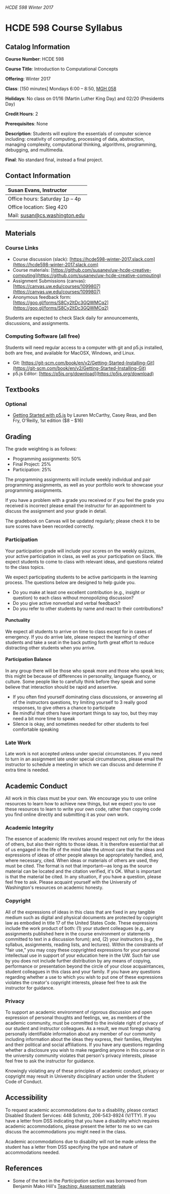 _HCDE 598 Winter 2017_

# HCDE 598 Course Syllabus
## Catalog Information
__Course Number__: HCDE 598

__Course Title__: Introduction to Computational Concepts

__Offering__: Winter 2017

__Class__: [150 minutes] Mondays 6:00 – 8:50, [MGH 058](https://www.washington.edu/classroom/MGH+058)

__Holidays__: No class on 01/16 (Martin Luther King Day) and 02/20 (Presidents Day)

__Credit Hours__: 2

__Prerequisites__: None

__Description__: Students will explore the essentials of computer science including: creativity of computing, processing of data, abstraction, managing complexity, computational thinking, algorithms, programming, debugging, and multimedia.

__Final__: No standard final, instead a final project.

## Contact Information
| Susan Evans, Instructor |
| :--- |
| Office hours: Saturday 1p – 4p |
| Office location: Sieg 420|
| Mail: susan@cs.washington.edu |


## Materials

### Course Links
* Course discussion (slack): [https://hcde598-winter-2017.slack.com](https://hcde598-winter-2017.slack.com)
* Course materials: [https://github.com/susanev/uw-hcde-creative-computing](https://github.com/susanev/uw-hcde-creative-computing)
* Assignment Submissions (canvas): [https://canvas.uw.edu/courses/1099807](https://canvas.uw.edu/courses/1099807)
* Anonymous feedback form: [https://goo.gl/forms/S8Cy2ltDc3GQWMCq2](https://goo.gl/forms/S8Cy2ltDc3GQWMCq2)

Students are expected to check Slack daily for announcements, discussions, and assignments.

### Computing Software (all free)
Students will need regular access to a computer with git and p5.js installed, both are free, and available for MacOSX, Windows, and Linux.

* Git: [https://git-scm.com/book/en/v2/Getting-Started-Installing-Git](https://git-scm.com/book/en/v2/Getting-Started-Installing-Git)
* p5.js Editor: [https://p5js.org/download](https://p5js.org/download)

## Textbooks
### Optional
* [Getting Started with p5.js](https://www.amazon.com/Make-Interactive-Graphics-JavaScript-Processing/dp/1457186772) by Lauren McCarthy, Casey Reas, and Ben Fry, O'Reilly, 1st edition ($8 – $16)

## Grading

The grade weighting is as follows:
* Programming assignments: 50%
* Final Project: 25%
* Participation: 25%

The programming assignments will include weekly individual and pair programming assignments, as well as your portfolio work to showcase your programming assignments.

If you have a problem with a grade you received or if you feel the grade you received is incorrect please email the instructor for an appointment to discuss the assignment and your grade in detail. 

The gradebook on Canvas will be updated regularly; please check it to be sure scores have been recorded correctly.

### Participation
Your participation grade will include your scores on the weekly quizzes, your active participation in class, as well as your participation on Slack. We expect students to come to class with relevant ideas, and questions related to the class topics.

We expect participating students to be active participants in the learning process. The questions below are designed to help guide you.
* Do you make at least one excellent contribution (e.g., insight or question) to each class without monopolizing discussion?
* Do you give active nonverbal and verbal feedback?
* Do you refer to other students by name and react to their contributions?

#### Punctuality
We expect all students to arrive on time to class except for in cases of emergency. If you do arrive late, please respect the learning of other students and take a seat in the back putting forth great effort to reduce distracting other students when you arrive.

#### Participation Balance
In any group there will be those who speak more and those who speak less; this might be because of differences in personality, language fluency, or culture. Some people like to carefully think before they speak and some believe that interaction should be rapid and assertive.

* If you often find yourself dominating class discussions, or answering all of the instructors questions, try limiting yourself to 3 really good responses, to give others a chance to participate 
* Be mindful that others have important things to say too, but they may need a bit more time to speak
* Silence is okay, and sometimes needed for other students to feel comfortable speaking

### Late Work
Late work is not accepted unless under special circumstances. If you need to turn in an assignment late under special circumstances, please email the instructor to schedule a meeting in which we can discuss and determine if extra time is needed.

## Academic Conduct
All work in this class must be your own. We encourage you to use online resources to learn how to achieve new things, but we expect you to use these resources to learn to write your own code, rather than copying code you find online directly and submitting it as your own work.

### Academic Integrity
The essence of academic life revolves around respect not only for the ideas of others, but also their rights to those ideas. It is therefore essential that all of us engaged in the life of the mind take the utmost care that the ideas and expressions of ideas of other people always be appropriately handled, and, where necessary, cited. When ideas or materials of others are used, they must be cited. The format is not that important—as long as the source material can be located and the citation verified, it's OK. What is important is that the material be cited. In any situation, if you have a question, please feel free to ask. Please acquaint yourself with the University of Washington's resources on academic honesty.

### Copyright
All of the expressions of ideas in this class that are fixed in any tangible medium such as digital and physical documents are protected by copyright law as embodied in title 17 of the United States Code. These expressions include the work product of both: (1) your student colleagues (e.g., any assignments published here in the course environment or statements committed to text in a discussion forum); and, (2) your instructors (e.g., the syllabus, assignments, reading lists, and lectures). Within the constraints of "fair use," you may copy these copyrighted expressions for your personal intellectual use in support of your education here in the UW. Such fair use by you does not include further distribution by any means of copying, performance or presentation beyond the circle of your close acquaintances, student colleagues in this class and your family. If you have any questions regarding whether a use to which you wish to put one of these expressions violates the creator's copyright interests, please feel free to ask the instructor for guidance.

### Privacy
To support an academic environment of rigorous discussion and open expression of personal thoughts and feelings, we, as members of the academic community, must be committed to the inviolate right of privacy of our student and instructor colleagues. As a result, we must forego sharing personally identifiable information about any member of our community including information about the ideas they express, their families, lifestyles and their political and social affiliations. If you have any questions regarding whether a disclosure you wish to make regarding anyone in this course or in the university community violates that person's privacy interests, please feel free to ask the instructor for guidance.

Knowingly violating any of these principles of academic conduct, privacy or copyright may result in University disciplinary action under the Student Code of Conduct.

## Accessibility
To request academic accommodations due to a disability, please contact Disabled Student Services: 448 Schmitz, 206-543-8924 (V/TTY). If you have a letter from DSS indicating that you have a disability which requires academic accommodations, please present the letter to me so we can discuss the accommodations you might need in the class.

Academic accommodations due to disability will not be made unless the student has a letter from DSS specifying the type and nature of accommodations needed.

## References
* Some of the text in the _Participation_ section was borrowed from Benjamin Mako Hill's [Teaching: Assessment materials](https://mako.cc/teaching/assessment.html)
